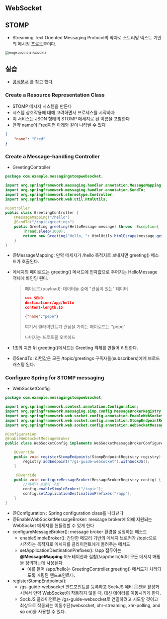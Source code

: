 

## WebSocket



## STOMP

- Streaming Text Oriented Messaging Protocol의 약자로 스트리밍 텍스트 기반의 메시징 프로토콜이다.

<img src="https://tva1.sinaimg.cn/large/0081Kckwgy1glnh4sg6mcj30s10b476c.jpg" alt="image-20201214174020213" style="zoom:67%;" /> 











## 실습

- [공식문서](https://spring.io/guides/gs/messaging-stomp-websocket/) 를 참고 했다. 

### Create a Resource Representation Class

- STOMP 메시지 시스템을 만든다
- 시스템 상호작용에 대해 고려하면서 프로세스를 시작하자 
- 이 서비스는 JSON 형태의 STOMP 메세지로 된 이름을 포함한다
- 만약 name이 Fred이면 아래와 같이 나타낼 수 있다

```json
{
    "name": "Fred"
}
```



### Create a Message-handling Controller

- GreetingController

```java
package com.example.messagingstompwebsocket;

import org.springframework.messaging.handler.annotation.MessageMapping;
import org.springframework.messaging.handler.annotation.SendTo;
import org.springframework.stereotype.Controller;
import org.springframework.web.util.HtmlUtils;

@Controller
public class GreetingController {
    @MessageMapping("/hello")
    @SendTo("/topic/greetings")
    public Greeting greeting(HelloMessage message) throws  Exception{
        Thread.sleep(1000);
        return new Greeting("Hello, "+ HtmlUtils.htmlEscape(message.getName())+"!");
    }
}
```

- @MessageMapping: 만약 메세지가 /hello 목적지로 보내지면 greeting() 메소드가 호출된다. 

- 메세지의 페이로드는 greeting() 메서드에 인자값으로 주어지는 HelloMessage 객체에 바인딩 된다. 

  > 페이로드(payload): 데이터들 중에 "관심이 있는" 데이터
  >
  >  ```json
  > >>> SEND
  > destination:/app/hello
  > content-length:15
  > 
  > {"name":"pepe"}
  >  ```
  >
  > 여기서 클라이언트가 관심을 가지는 페이로드는 "pepe"
  >
  > 나머지는 프로토콜 오버헤드

- 1초의 지연 뒤 greeting()메서드는 Greeting 객체를 만들어 리턴한다. 
- @SendTo: 리턴값은 모든 /topic/greetings 구독자들(subscribers)에게 브로드캐스팅 된다. 



### Configure Spring for STOMP messaging

- WebSocketConfig

```java
package com.example.messagingstompwebsocket;

import org.springframework.context.annotation.Configuration;
import org.springframework.messaging.simp.config.MessageBrokerRegistry;
import org.springframework.web.socket.config.annotation.EnableWebSocketMessageBroker;
import org.springframework.web.socket.config.annotation.StompEndpointRegistry;
import org.springframework.web.socket.config.annotation.WebSocketMessageBrokerConfigurer;

@Configuration
@EnableWebSocketMessageBroker
public class WebSocketConfig implements WebSocketMessageBrokerConfigurer {

    @Override
    public void registerStompEndpoints(StompEndpointRegistry registry) {
        registry.addEndpoint("/gs-guide-websocket").withSockJS();
    }

     @Override
    public void configureMessageBroker(MessageBrokerRegistry config) {
        //메세지 브로커 구성
        config.enableSimpleBroker("/topic");
        config.setApplicationDestinationPrefixes("/app");
    }
}

```

- @Configuration : Spring configuration class를 나타낸다
- @EnableWebSocketMessageBroker: message broker에 의해 지원되는 WebSocket 메세지를 핸들링할 수 있게 한다
- configureMessageBroker(): message broker 환경을 설정하는 메소드 
  - enableSimpleBroker(): 간단한 메모리 기반의 메세지 브로커가 /topic으로 시작하는 목적지로 메세지를 클라이언트에게 돌려주는 메서드
  - setApplicationDestinationPrefixes(): /app 접두어는 **@MessageMapping** 어노테이션과 결합(/app/hello)되어 모든 메세지 매핑을 정의하는데 사용된다. 
    - 예를 들어 /app/hello는 GreetingController.greeting() 메서드가 처리되도록 매핑된 엔드포인트다. 
- registerStompEndpoints(): 
  - /gs-guide-websocket 엔드포인트를 등록하고 SockJS 예비 옵션을 활성화 시켜서 만약 WebSocket이 작동하지 않을 때, 대신 데이터를 이동시키게 한다. 
  - SockJS 클라이언트는 /gs-guide-websocket로 연결하려고 시도할 것이고 최상으로 작동되는 이동수단(websocket, xhr-streaming, xhr-polling, and so on)을 사용할 수 있다. 

